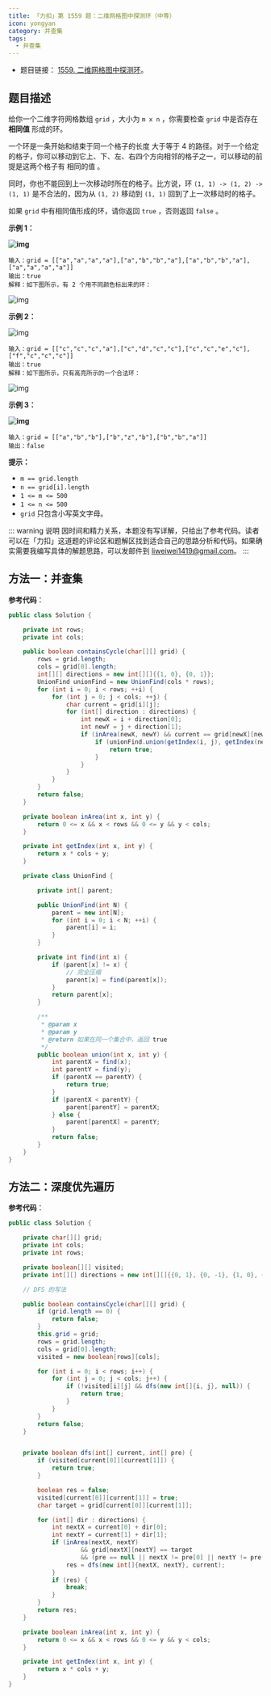 ```yaml
---
title: 「力扣」第 1559 题：二维网格图中探测环（中等）
icon: yongyan
category: 并查集
tags:
  - 并查集
---
```


- 题目链接： [1559. 二维网格图中探测环](https://leetcode-cn.com/problems/detect-cycles-in-2d-grid/)。

## 题目描述

给你一个二维字符网格数组 `grid` ，大小为 `m x n` ，你需要检查 `grid` 中是否存在 **相同值** 形成的环。

一个环是一条开始和结束于同一个格子的长度 大于等于 4 的路径。对于一个给定的格子，你可以移动到它上、下、左、右四个方向相邻的格子之一，可以移动的前提是这两个格子有 相同的值 。

同时，你也不能回到上一次移动时所在的格子。比方说，环 `(1, 1) -> (1, 2) -> (1, 1)` 是不合法的，因为从 `(1, 2)` 移动到 `(1, 1)` 回到了上一次移动时的格子。

如果 `grid` 中有相同值形成的环，请你返回 `true` ，否则返回 `false` 。

**示例 1：**

**![img](https://assets.leetcode-cn.com/aliyun-lc-upload/uploads/2020/08/22/5482e1.png)**

```
输入：grid = [["a","a","a","a"],["a","b","b","a"],["a","b","b","a"],["a","a","a","a"]]
输出：true
解释：如下图所示，有 2 个用不同颜色标出来的环：
```

![img](https://assets.leetcode-cn.com/aliyun-lc-upload/uploads/2020/08/22/5482e11.png)

**示例 2：**

![img](https://assets.leetcode-cn.com/aliyun-lc-upload/uploads/2020/08/22/5482e2.png)

```
输入：grid = [["c","c","c","a"],["c","d","c","c"],["c","c","e","c"],["f","c","c","c"]]
输出：true
解释：如下图所示，只有高亮所示的一个合法环：
```

![img](https://assets.leetcode-cn.com/aliyun-lc-upload/uploads/2020/08/22/5482e22.png)

**示例 3：**

**![img](https://assets.leetcode-cn.com/aliyun-lc-upload/uploads/2020/08/22/5482e3.png)**

```
输入：grid = [["a","b","b"],["b","z","b"],["b","b","a"]]
输出：false
```

**提示：**

- `m == grid.length`
- `n == grid[i].length`
- `1 <= m <= 500`
- `1 <= n <= 500`
- `grid` 只包含小写英文字母。

::: warning 说明
因时间和精力关系，本题没有写详解，只给出了参考代码。读者可以在「力扣」这道题的评论区和题解区找到适合自己的思路分析和代码。如果确实需要我编写具体的解题思路，可以发邮件到 liweiwei1419@gmail.com。
:::

## 方法一：并查集

**参考代码**：

```Java []
public class Solution {

    private int rows;
    private int cols;

    public boolean containsCycle(char[][] grid) {
        rows = grid.length;
        cols = grid[0].length;
        int[][] directions = new int[][]{{1, 0}, {0, 1}};
        UnionFind unionFind = new UnionFind(cols * rows);
        for (int i = 0; i < rows; ++i) {
            for (int j = 0; j < cols; ++j) {
                char current = grid[i][j];
                for (int[] direction : directions) {
                    int newX = i + direction[0];
                    int newY = j + direction[1];
                    if (inArea(newX, newY) && current == grid[newX][newY]) {
                        if (unionFind.union(getIndex(i, j), getIndex(newX, newY))) {
                            return true;
                        }
                    }
                }
            }
        }
        return false;
    }

    private boolean inArea(int x, int y) {
        return 0 <= x && x < rows && 0 <= y && y < cols;
    }

    private int getIndex(int x, int y) {
        return x * cols + y;
    }

    private class UnionFind {

        private int[] parent;

        public UnionFind(int N) {
            parent = new int[N];
            for (int i = 0; i < N; ++i) {
                parent[i] = i;
            }
        }

        private int find(int x) {
            if (parent[x] != x) {
                // 完全压缩
                parent[x] = find(parent[x]);
            }
            return parent[x];
        }

        /**
         * @param x
         * @param y
         * @return 如果在同一个集合中，返回 true
         */
        public boolean union(int x, int y) {
            int parentX = find(x);
            int parentY = find(y);
            if (parentX == parentY) {
                return true;
            }
            if (parentX < parentY) {
                parent[parentY] = parentX;
            } else {
                parent[parentX] = parentY;
            }
            return false;
        }
    }
}
```

## 方法二：深度优先遍历

**参考代码**：

```Java []
public class Solution {

    private char[][] grid;
    private int cols;
    private int rows;

    private boolean[][] visited;
    private int[][] directions = new int[][]{{0, 1}, {0, -1}, {1, 0}, {-1, 0}};

    // DFS 的写法

    public boolean containsCycle(char[][] grid) {
        if (grid.length == 0) {
            return false;
        }
        this.grid = grid;
        rows = grid.length;
        cols = grid[0].length;
        visited = new boolean[rows][cols];

        for (int i = 0; i < rows; i++) {
            for (int j = 0; j < cols; j++) {
                if (!visited[i][j] && dfs(new int[]{i, j}, null)) {
                    return true;
                }
            }
        }
        return false;
    }


    private boolean dfs(int[] current, int[] pre) {
        if (visited[current[0]][current[1]]) {
            return true;
        }

        boolean res = false;
        visited[current[0]][current[1]] = true;
        char target = grid[current[0]][current[1]];

        for (int[] dir : directions) {
            int nextX = current[0] + dir[0];
            int nextY = current[1] + dir[1];
            if (inArea(nextX, nextY)
                    && grid[nextX][nextY] == target
                    && (pre == null || nextX != pre[0] || nextY != pre[1])) {
                res = dfs(new int[]{nextX, nextY}, current);
            }
            if (res) {
                break;
            }
        }
        return res;
    }

    private boolean inArea(int x, int y) {
        return 0 <= x && x < rows && 0 <= y && y < cols;
    }

    private int getIndex(int x, int y) {
        return x * cols + y;
    }
}
```
